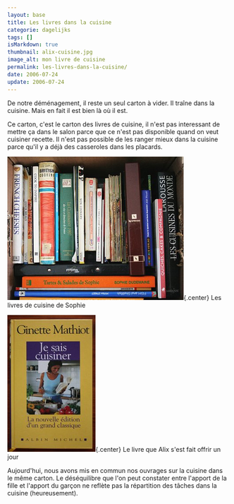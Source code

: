 ```yaml
---
layout: base
title: Les livres dans la cuisine
categorie: dagelijks
tags: []
isMarkdown: true
thumbnail: alix-cuisine.jpg
image_alt: mon livre de cuisine
permalink: les-livres-dans-la-cuisine/
date: 2006-07-24
update: 2006-07-24
---
```


<p>De notre déménagement, il reste un seul carton à vider. Il traîne dans la cuisine. Mais en fait il est bien là où il est.</p>

<p>Ce carton, c'est le carton des livres de cuisine, il n'est pas interessant de mettre ça dans le salon parce que ce n'est pas disponible quand on veut cuisiner recette. Il n'est pas possible de les ranger mieux dans la cuisine parce qu'il y a déjà des casseroles dans les placards.</p>


<div class="flex justify-center">
  <div class="m-1 text-center">

![Un carton plein de livres de cuisine](cuisine-sophie.jpg){.center}
Les livres de cuisine de Sophie
  </div>
  <div class="m-1 text-center">

![Le Ginette Mathiot](alix-cuisine.jpg){.center}
Le livre que Alix s'est fait offrir un jour
  </div>
</div>

<!--excerpt-->

<p>Aujourd'hui, nous avons mis en commun nos ouvrages sur la cuisine dans le même carton. Le déséquilibre que l'on peut constater entre l'apport de la fille et l'apport du garçon ne reflète pas la répartition des tâches dans la cuisine (heureusement).</p>
